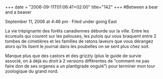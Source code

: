 +++
date = "2006-09-11T01:06:41+02:00"
title="142"
+++
#Between a bear and a beaver

September 11, 2006 at 4:46 pm · Filed under going East

La vie trépignante des forêts canadiennes déborde sur la ville. Entre les écureuils qui courent sur les pelouses, les putois qui vous braquent entre 2 tombes de cimetières et les familles de ratons laveurs que vous dérangez alors qu’ils lisent le journal dans les poubelles on se sent plus chez soit.

Manque plus que des castors et des grizzly (plus le guide de survie associé, on à déjà eu droit à 2 versions différentes de “comment ne pas faire don de ses organes a un plantigrade ongulé”) pour terminer mon tour zoologique du grand nord.


